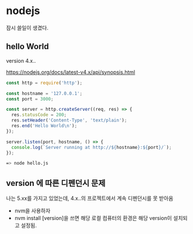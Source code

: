 # nodejs

잠시 쓸일이 생겼다.

## hello World

version 4.x..

https://nodejs.org/docs/latest-v4.x/api/synopsis.html

```js
const http = require('http');

const hostname = '127.0.0.1';
const port = 3000;

const server = http.createServer((req, res) => {
  res.statusCode = 200;
  res.setHeader('Content-Type', 'text/plain');
  res.end('Hello World\n');
});

server.listen(port, hostname, () => {
  console.log(`Server running at http://${hostname}:${port}/`);
});
```

```sh
=> node hello.js
```

## version 에 따른 디펜던시 문제

나는 5.xx를 가지고 있었는데, 4.x..의 프로젝트에서 계속 디펜던시를 못 받아옴

- nvm을 사용하자
- nvm install [version]을 쓰면 해당 로컬 컴퓨터의 환경은 해당 version이 설치되고 설정됨.
